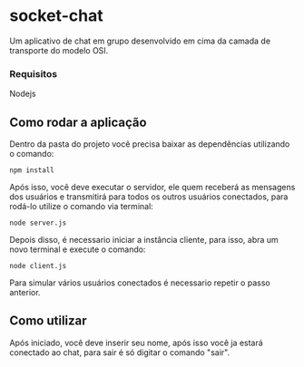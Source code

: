 # socket-chat

Um aplicativo de chat em grupo desenvolvido em cima da camada de transporte do modelo OSI.

### Requisitos

Nodejs

## Como rodar a aplicação

Dentro da pasta do projeto você precisa baixar as dependências utilizando o comando:

```
npm install
```

Após isso, você deve executar o servidor, ele quem receberá as mensagens dos usuários e transmitirá para todos os outros usuários conectados, para rodá-lo utilize o comando via terminal:

```
node server.js
```

Depois disso, é necessario iniciar a instância cliente, para isso, abra um novo terminal e execute o comando:

```
node client.js
```

Para simular vários usuários conectados é necessario repetir o passo anterior.

## Como utilizar

Após iniciado, você deve inserir seu nome, após isso você ja estará conectado ao chat, para sair é só digitar o comando "sair".
